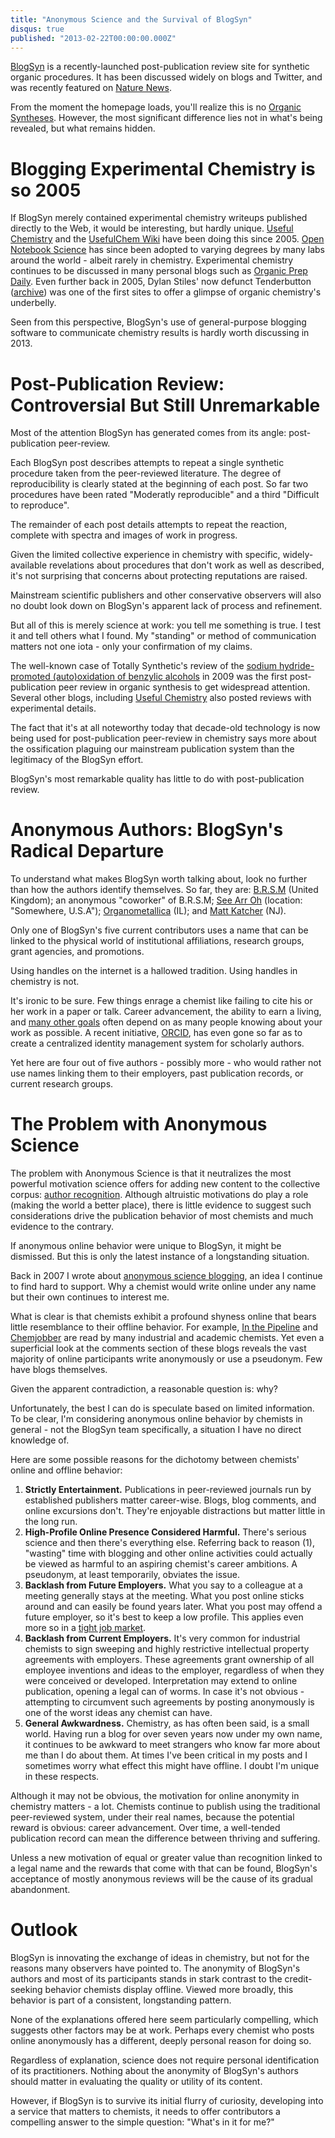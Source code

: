 ```yaml
---
title: "Anonymous Science and the Survival of BlogSyn"
disqus: true
published: "2013-02-22T00:00:00.000Z"
---
```


[BlogSyn](http://blog-syn.blogspot.com/) is a recently-launched post-publication review site for synthetic organic procedures. It has been discussed widely on blogs and Twitter, and was recently featured on [Nature News](http://www.nature.com/news/bloggers-put-chemical-reactions-through-the-replication-mill-1.12262).

From the moment the homepage loads, you'll realize this is no [Organic Syntheses](http://www.orgsyn.org/). However, the most significant difference lies not in what's being revealed, but what remains hidden.

# Blogging Experimental Chemistry is so 2005

If BlogSyn merely contained experimental chemistry writeups published directly to the Web, it would be interesting, but hardly unique. [Useful Chemistry](http://usefulchem.blogspot.com/) and the [UsefulChem Wiki](http://usefulchem.wikispaces.com/) have been doing this since 2005. [Open Notebook Science](http://en.wikipedia.org/wiki/Open_notebook_science) has since been adopted to varying degrees by many labs around the world - albeit rarely in chemistry. Experimental chemistry continues to be discussed in many personal blogs such as [Organic Prep Daily](http://orgprepdaily.wordpress.com/). Even further back in 2005, Dylan Stiles' now defunct Tenderbutton ([archive](http://web.archive.org/web/*/http://blog.tenderbutton.com)) was one of the first sites to offer a glimpse of organic chemistry's underbelly.

Seen from this perspective, BlogSyn's use of general-purpose blogging software to communicate chemistry results is hardly worth discussing in 2013.

# Post-Publication Review: Controversial But Still Unremarkable

Most of the attention BlogSyn has generated comes from its angle: post-publication peer-review.

Each BlogSyn post describes attempts to repeat a single synthetic procedure taken from the peer-reviewed literature. The degree of reproducibility is clearly stated at the beginning of each post. So far two procedures have been rated "Moderatly reproducible" and a third "Difficult to reproduce".

The remainder of each post details attempts to repeat the reaction, complete with spectra and images of work in progress.

Given the limited collective experience in chemistry with specific, widely-available revelations about procedures that don't work as well as described, it's not surprising that concerns about protecting reputations are raised.

Mainstream scientific publishers and other conservative observers will also no doubt look down on BlogSyn's apparent lack of process and refinement.

But all of this is merely science at work: you tell me something is true. I test it and tell others what I found. My "standing" or method of communication matters not one iota - only your confirmation of my claims.

The well-known case of Totally Synthetic's review of the [sodium hydride-promoted (auto)oxidation of benzylic alcohols](http://totallysynthetic.com/blog/?p=1903) in 2009 was the first post-publication peer review in organic synthesis to get widespread attention. Several other blogs, including [Useful Chemistry](http://usefulchem.blogspot.com/2009/08/our-attempt-to-reproduce-oxidation-by.html) also posted reviews with experimental details.

The fact that it's at all noteworthy today that decade-old technology is now being used for post-publication peer-review in chemistry says more about the ossification plaguing our mainstream publication system than the legitimacy of the BlogSyn effort.

BlogSyn's most remarkable quality has little to do with post-publication review.

# Anonymous Authors: BlogSyn's Radical Departure

To understand what makes BlogSyn worth talking about, look no further than how the authors identify themselves. So far, they are: [B.R.S.M](http://brsmblog.com/) (United Kingdom); an anonymous "coworker" of B.R.S.M; [See Arr Oh](http://justlikecooking.blogspot.com/) (location: "Somewhere, U.S.A"); [Organometallica](http://colorblindchemist.wordpress.com/) (IL); and [Matt Katcher](https://twitter.com/katmatcher) (NJ).

Only one of BlogSyn's five current contributors uses a name that can be linked to the physical world of institutional affiliations, research groups, grant agencies, and promotions.

Using handles on the internet is a hallowed tradition. Using handles in chemistry is not.

It's ironic to be sure. Few things enrage a chemist like failing to cite his or her work in a paper or talk. Career advancement, the ability to earn a living, and [many other goals](/articles/2007/05/14/scientific-publication-and-the-seven-deadly-sins/) often depend on as many people knowing about your work as possible. A recent initiative, [ORCID](http://about.orcid.org/), has even gone so far as to create a centralized identity management system for scholarly authors.

Yet here are four out of five authors - possibly more - who would rather not use names linking them to their employers, past publication records, or current research groups.

# The Problem with Anonymous Science

The problem with Anonymous Science is that it neutralizes the most powerful motivation science offers for adding new content to the collective corpus: [author recognition](/articles/2007/05/14/scientific-publication-and-the-seven-deadly-sins/). Although altruistic motivations do play a role (making the world a better place), there is little evidence to suggest such considerations drive the publication behavior of most chemists and much evidence to the contrary.

If anonymous online behavior were unique to BlogSyn, it might be dismissed. But this is only the latest instance of a longstanding situation.

Back in 2007 I wrote about [anonymous science blogging](/articles/2007/08/17/thinking-of-starting-an-anonymous-science-blog-five-reasons-to-think-again/), an idea I continue to find hard to support. Why a chemist would write online under any name but their own continues to interest me.

What is clear is that chemists exhibit a profound shyness online that bears little resemblance to their offline behavior. For example, [In the Pipeline](http://pipeline.corante.com/) and [Chemjobber](http://chemjobber.blogspot.com/) are read by many industrial and academic chemists. Yet even a superficial look at the comments section of these blogs reveals the vast majority of online participants write anonymously or use a pseudonym. Few have blogs themselves.

Given the apparent contradiction, a reasonable question is: why?

Unfortunately, the best I can do is speculate based on limited information. To be clear, I'm considering anonymous online behavior by chemists in general - not the BlogSyn team specifically, a situation I have no direct knowledge of.

Here are some possible reasons for the dichotomy between chemists' online and offline behavior:

1.  **Strictly Entertainment.** Publications in peer-reviewed journals run by established publishers matter career-wise. Blogs, blog comments, and online excursions don't. They're enjoyable distractions but matter little in the long run.
2.  **High-Profile Online Presence Considered Harmful.** There's serious science and then there's everything else. Referring back to reason (1), "wasting" time with blogging and other online activities could actually be viewed as harmful to an aspiring chemist's career ambitions. A pseudonym, at least temporarily, obviates the issue. 
3.  **Backlash from Future Employers.** What you say to a colleague at a meeting generally stays at the meeting. What you post online sticks around and can easily be found years later. What you post may offend a future employer, so it's best to keep a low profile. This applies even more so in a [tight job market](/articles/2012/12/19/the-manic-depressive-chemistry-jobs-market-a-24-year-perspective/).
4.  **Backlash from Current Employers.** It's very common for industrial chemists to sign sweeping and highly restrictive intellectual property agreements with employers. These agreements grant ownership of all employee inventions and ideas to the employer, regardless of when they were conceived or developed. Interpretation may extend to online publication, opening a legal can of worms. In case it's not obvious - attempting to circumvent such agreements by posting anonymously is one of the worst ideas any chemist can have.
5.  **General Awkwardness.** Chemistry, as has often been said, is a small world. Having run a blog for over seven years now under my own name, it continues to be awkward to meet strangers who know far more about me than I do about them. At times I've been critical in my posts and I sometimes worry what effect this might have offline. I doubt I'm unique in these respects.

Although it may not be obvious, the motivation for online anonymity in chemistry matters - a lot. Chemists continue to publish using the traditional peer-reviewed system, under their real names, because the potential reward is obvious: career advancement. Over time, a well-tended publication record can mean the difference between thriving and suffering.

Unless a new motivation of equal or greater value than recognition linked to a legal name and the rewards that come with that can be found, BlogSyn's acceptance of mostly anonymous reviews will be the cause of its gradual abandonment.

# Outlook

BlogSyn is innovating the exchange of ideas in chemistry, but not for the reasons many observers have pointed to. The anonymity of BlogSyn's authors and most of its participants stands in stark contrast to the credit-seeking behavior chemists display offline. Viewed more broadly, this behavior is part of a consistent, longstanding pattern.

None of the explanations offered here seem particularly compelling, which suggests other factors may be at work. Perhaps every chemist who posts online anonymously has a different, deeply personal reason for doing so.

Regardless of explanation, science does not require personal identification of its practitioners. Nothing about the anonymity of BlogSyn's authors should matter in evaluating the quality or utility of its content.

However, if BlogSyn is to survive its initial flurry of curiosity, developing into a service that matters to chemists, it needs to offer contributors a compelling answer to the simple question: "What's in it for me?"